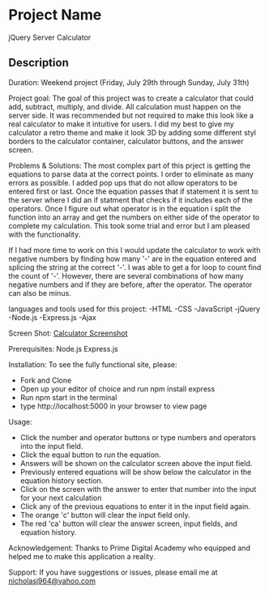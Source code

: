 # Project Name
jQuery Server Calculator

## Description

Duration: Weekend project (Friday, July 29th through Sunday, July 31th)

Project goal:
The goal of this project was to create a calculator that could add, subtract, multiply, and divide. All calculation must happen on the server side. It was recommended but not required to make this look like a real calculator to make it intuitive for users. I did my best to give my calculator a retro theme and make it look 3D by adding some different styl borders to the calculator container, calculator buttons, and the answer screen.

Problems & Solutions:
The most complex part of this prject is getting the equations to parse data at the correct points. I order to eliminate as many errors as possible. I added pop ups that do not allow operators to be entered first or last. Once the equation passes that if statement it is sent to the server where I did an if statment that checks if it includes each of the operators. Once I figure out what operator is in the equation i split the function into an array and get the numbers on either side of the operator to complete my calculation. This took some trial and error but I am pleased with the functionality.

If I had more time to work on this I would update the calculator to work with negative numbers by finding how many '-' are in the equation entered and splicing the string at the correct '-'. I was able to get a for loop to count find the count of '-'. However, there are several combinations of how many negative numbers and if they are before, after the operator. The operator can also be minus.

languages and tools used for this project:
-HTML
-CSS
-JavaScript
-jQuery
-Node.js
-Express.js
-Ajax

Screen Shot:
[Calculator Screenshot](images/calculatorScreenshot.png)

Prerequisites:
Node.js
Express.js

Installation:
To see the fully functional site, please:
- Fork and Clone
- Open up your editor of choice and run npm install express
- Run npm start in the terminal
- type http://localhost:5000 in your browser to view page

Usage:
- Click the number and operator buttons or type numbers and operators into the input field.
- Click the equal button to run the equation.
- Answers will be shown on the calculator screen above the input field.
- Previously entered equations will be show below the calculator in the equation history section.
- Click on the screen with the answer to enter that number into the input for your next calculation
- Click any of the previous equations to enter it in the input field again.
- The orange 'c' button will clear the input field only.
- The red 'ca' button will clear the answer screen, input fields, and equation history.

Acknowledgement:
Thanks to Prime Digital Academy who equipped and helped me to make this application a reality.

Support:
If you have suggestions or issues, please email me at nicholasj964@yahoo.com